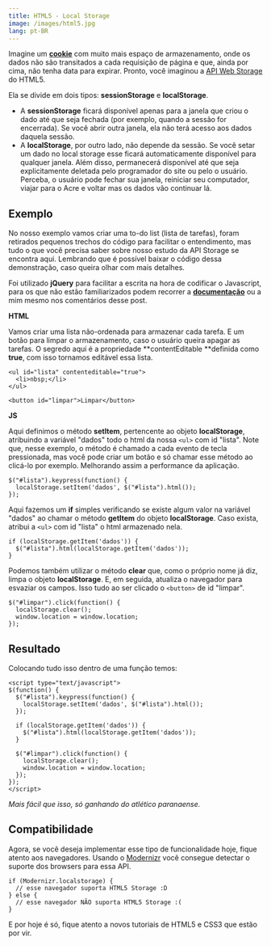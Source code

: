 ```yaml
---
title: HTML5 - Local Storage
image: /images/html5.jpg
lang: pt-BR
---
```


<!-- <p class="demo-download"><a href="http://labs.zenorocha.com/html5/local-storage/" target="_blank"><img class="botao" src="http://media.tumblr.com/tumblr_lk325lvHwF1qe3219.png"/></a> <a href="https://github.com/zenorocha/HTML5-Local-Storage" target="_blank"><img class="botao" src="http://media.tumblr.com/tumblr_lk325u7HMG1qe3219.png"/></a></p> -->

Imagine um **[cookie](http://pt.wikipedia.org/wiki/Cookie)** com muito mais espaço de armazenamento, onde os dados não são transitados a cada requisição de página e que, ainda por cima, não tenha data para expirar. Pronto, você imaginou a [API Web Storage](http://dev.w3.org/html5/webstorage/) do HTML5.

Ela se divide em dois tipos: **sessionStorage** e **localStorage**.

* A **sessionStorage** ficará disponível apenas para a janela que criou o dado até que seja fechada (por exemplo, quando a sessão for encerrada). Se você abrir outra janela, ela não terá acesso aos dados daquela sessão.
* A **localStorage**, por outro lado, não depende da sessão. Se você setar um dado no local storage esse ficará automaticamente disponível para qualquer janela. Além disso, permanecerá disponível até que seja explicitamente deletada pelo programador do site ou pelo o usuário. Perceba, o usuário pode fechar sua janela, reiniciar seu computador, viajar para o Acre e voltar mas os dados vão continuar lá.

<!-- more -->

## Exemplo

No nosso exemplo vamos criar uma to-do list (lista de tarefas), foram retirados pequenos trechos do código para facilitar o entendimento, mas tudo o que você precisa saber sobre nosso estudo da API Storage se encontra aqui. Lembrando que é possível baixar o código dessa demonstração, caso queira olhar com mais detalhes.

Foi utilizado **jQuery** para facilitar a escrita na hora de codificar o Javascript, para os que não estão familiarizados podem recorrer a **[documentação](http://docs.jquery.com/)** ou a mim mesmo nos comentários desse post.

**HTML**

Vamos criar uma lista não-ordenada para armazenar cada tarefa. E um botão para limpar o armazenamento, caso o usuário queira apagar as tarefas. O segredo aqui é a propriedade **contentEditable **definida como **true**, com isso tornamos editável essa lista.

```
<ul id="lista" contenteditable="true">
  <li>nbsp;</li>
</ul>

<button id="limpar">Limpar</button>
```

**JS**

Aqui definimos o método **setItem**, pertencente ao objeto **localStorage**, atribuindo a variável "dados" todo o html da nossa `<ul>` com id "lista". Note que, nesse exemplo, o método é chamado a cada evento de tecla pressionada, mas você pode criar um botão e só chamar esse método ao clicá-lo por exemplo. Melhorando assim a performance da aplicação.

```
$("#lista").keypress(function() {
  localStorage.setItem('dados', $("#lista").html());
});
```

Aqui fazemos um **if** simples verificando se existe algum valor na variável "dados" ao chamar o método **getItem** do objeto **localStorage**. Caso exista, atribui a `<ul>` com id "lista" o html armazenado nela.

```
if (localStorage.getItem('dados')) {
  $("#lista").html(localStorage.getItem('dados'));
}
```

Podemos também utilizar o método **clear** que, como o próprio nome já diz, limpa o objeto **localStorage**. E, em seguida, atualiza o navegador para esvaziar os campos. Isso tudo ao ser clicado o `<button>` de id "limpar".

```
$("#limpar").click(function() {
  localStorage.clear();
  window.location = window.location;
});
```

## Resultado

Colocando tudo isso dentro de uma função temos:

```
<script type="text/javascript">
$(function() {
  $("#lista").keypress(function() {
    localStorage.setItem('dados', $("#lista").html());
  });

  if (localStorage.getItem('dados')) {
    $("#lista").html(localStorage.getItem('dados'));
  }

  $("#limpar").click(function() {
    localStorage.clear();
    window.location = window.location;
  });
});
</script>
```

*Mais fácil que isso, só ganhando do atlético paranaense.*

## Compatibilidade

Agora, se você deseja implementar esse tipo de funcionalidade hoje, fique atento aos navegadores. Usando o [Modernizr](http://www.modernizr.com/) você consegue detectar o suporte dos browsers para essa API.

```
if (Modernizr.localstorage) {
  // esse navegador suporta HTML5 Storage :D
} else {
  // esse navegador NÃO suporta HTML5 Storage :(
}
```

E por hoje é só, fique atento a novos tutoriais de HTML5 e CSS3 que estão por vir.